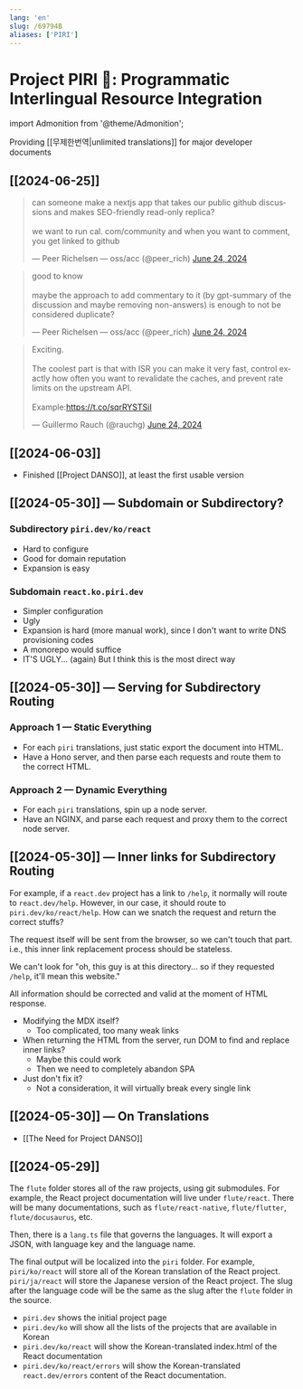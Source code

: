 ```yaml
---
lang: 'en'
slug: /69794B
aliases: ['PIRI']
---
```


# Project PIRI 🪈: Programmatic Interlingual Resource Integration

import Admonition from '@theme/Admonition';

<Admonition type="info" title='Become a 10x dev without learning English' icon="💬">

Providing [[무제한번역|unlimited translations]] for major developer documents

</Admonition>

## [[2024-06-25]]

<blockquote class="twitter-tweet"><p lang="en" dir="ltr">can someone make a nextjs app that takes our public github discussions and makes SEO-friendly read-only replica?<br/><br/>we want to run cal. com/community and when you want to comment, you get linked to github</p>&mdash; Peer Richelsen — oss/acc (@peer_rich) <a href="https://twitter.com/peer_rich/status/1805268068501004782?ref_src=twsrc%5Etfw">June 24, 2024</a></blockquote>

<blockquote class="twitter-tweet"><p lang="en" dir="ltr">good to know<br/><br/>maybe the approach to add commentary to it (by gpt-summary of the discussion and maybe removing non-answers) is enough to not be considered duplicate?</p>&mdash; Peer Richelsen — oss/acc (@peer_rich) <a href="https://twitter.com/peer_rich/status/1805300021291577818?ref_src=twsrc%5Etfw">June 24, 2024</a></blockquote>

<blockquote class="twitter-tweet"><p lang="en" dir="ltr">Exciting. <br/><br/>The coolest part is that with ISR you can make it very fast, control exactly how often you want to revalidate the caches, and prevent rate limits on the upstream API.<br/><br/>Example:<a href="https://t.co/sqrRYSTSiI">https://t.co/sqrRYSTSiI</a></p>&mdash; Guillermo Rauch (@rauchg) <a href="https://twitter.com/rauchg/status/1805315183629451333?ref_src=twsrc%5Etfw">June 24, 2024</a></blockquote>

## [[2024-06-03]]

- Finished [[Project DANSO]], at least the first usable version

## [[2024-05-30]] — Subdomain or Subdirectory?

### Subdirectory `piri.dev/ko/react`

- Hard to configure
- Good for domain reputation
- Expansion is easy

### Subdomain `react.ko.piri.dev`

- Simpler configuration
- Ugly
- Expansion is hard (more manual work), since I don't want to write DNS provisioning codes
- A monorepo would suffice
- IT'S UGLY... (again) But I think this is the most direct way

## [[2024-05-30]] — Serving for Subdirectory Routing

### Approach 1 — Static Everything

- For each `piri` translations, just static export the document into HTML.
- Have a Hono server, and then parse each requests and route them to the correct HTML.

### Approach 2 — Dynamic Everything

- For each `piri` translations, spin up a node server.
- Have an NGINX, and parse each request and proxy them to the correct node server.

## [[2024-05-30]] — Inner links for Subdirectory Routing

For example, if a `react.dev` project has a link to `/help`, it normally will route to `react.dev/help`. However, in our case, it should route to `piri.dev/ko/react/help`. How can we snatch the request and return the correct stuffs?

The request itself will be sent from the browser, so we can't touch that part. i.e., this inner link replacement process should be stateless.

We can't look for "oh, this guy is at this directory... so if they requested `/help`, it'll mean this website."

All information should be corrected and valid at the moment of HTML response.

- Modifying the MDX itself?
  - Too complicated, too many weak links
- When returning the HTML from the server, run DOM to find and replace inner links?
  - Maybe this could work
  - Then we need to completely abandon SPA
- Just don't fix it?
  - Not a consideration, it will virtually break every single link

## [[2024-05-30]] — On Translations

- [[The Need for Project DANSO]]

## [[2024-05-29]]

The `flute` folder stores all of the raw projects, using git submodules. For example, the React project documentation will live under `flute/react`. There will be many documentations, such as `flute/react-native`, `flute/flutter`, `flute/docusaurus`, etc.

Then, there is a `lang.ts` file that governs the languages. It will export a JSON, with language key and the language name.

The final output will be localized into the `piri` folder. For example, `piri/ko/react` will store all of the Korean translation of the React project. `piri/ja/react` will store the Japanese version of the React project. The slug after the language code will be the same as the slug after the `flute` folder in the source.

- `piri.dev` shows the initial project page
- `piri.dev/ko` will show all the lists of the projects that are available in Korean
- `piri.dev/ko/react` will show the Korean-translated index.html of the React documentation
- `piri.dev/ko/react/errors` will show the Korean-translated `react.dev/errors` content of the React documentation.
